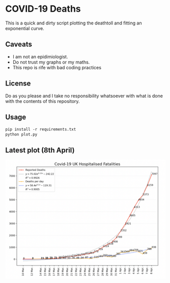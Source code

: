 # COVID-19 Deaths

This is a quick and dirty script plotting the deathtoll and fitting an exponential curve.

## Caveats

- I am not an epidimiologist. 
- Do not trust my graphs or my maths.
- This repo is rife with bad coding practices 

## License

Do as you please and I take no responsibility whatsoever with what is done with the contents of this repository.

## Usage

```
pip install -r requirements.txt
python plot.py
```

## Latest plot (8th April)

![Image description](https://github.com/zsoobhan/covid/blob/master/latest.png)
